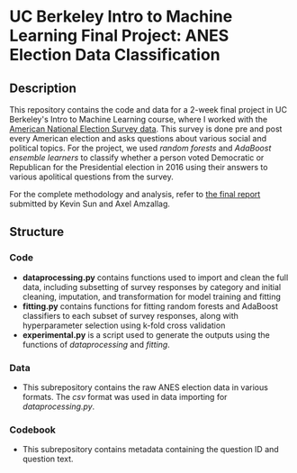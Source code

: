 # UC Berkeley Intro to Machine Learning Final Project: ANES Election Data Classification
 
## Description

This repository contains the code and data for a 2-week final project in UC Berkeley's Intro to Machine Learning course, where I worked with the [American National Election Survey data](https://electionstudies.org/data-center/2016-time-series-study/). This survey is done pre and post every American election and asks questions about various social and political topics. For the project, we used *random forests* and *AdaBoost ensemble learners* to classify whether a person voted Democratic or Republican for the Presidential election in 2016 using their answers to various apolitical questions from the survey. 

For the complete methodology and analysis, refer to [the final report](CS289-Final-Report.pdf) submitted by Kevin Sun and Axel Amzallag. 

## Structure
### Code
+ **dataprocessing.py** contains functions used to import and clean the full data, including subsetting of survey responses by category and initial cleaning, imputation, and transformation for model training and fitting
+ **fitting.py** contains functions for fitting random forests and AdaBoost classifiers to each subset of survey responses, along with hyperparameter selection using k-fold cross validation
+ **experimental.py** is a script used to generate the outputs using the functions of *dataprocessing* and *fitting*. 

### Data
+ This subrepository contains the raw ANES election data in various formats. The *csv* format was used in data importing for *dataprocessing.py*. 

### Codebook
+ This subrepository contains metadata containing the question ID and question text. 
